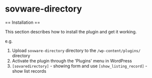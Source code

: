 # sovware-directory

== Installation ==

This section describes how to install the plugin and get it working.

e.g.

1. Upload `sovware-directory` directory to the `/wp-content/plugins/` directory
1. Activate the plugin through the 'Plugins' menu in WordPress
2. `[sovaredirectory]` - showing form and use `[show_listing_record]` - show list records